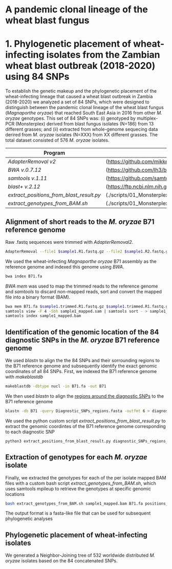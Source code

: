 # A pandemic clonal lineage of the wheat blast fungus
# 1. Phylogenetic placement of wheat-infecting isolates from the Zambian wheat blast outbreak (2018-2020) using 84 SNPs

To establish the genetic makeup and the phylogenetic placement of the wheat-infecting lineage that caused a wheat blast outbreak in Zambia (2018-2020) we analyzed a set of 84 SNPs, which were designed  to distinguish  between  the  pandemic  clonal  lineage  of  the  wheat  blast fungus (*Magnaporthe oryzae*) that reached South East Asia in 2016 from other *M. oryzae* genotypes. This set of 84 SNPs was: (i) genotyped by multiplex-PCR (Monsterplex) derived from blast fungus  isolates (N=186) from 13 different grasses; and (ii) extracted from whole-genome sequecing data derired from *M. oryzae* isolates (N=XXX) from XX different grasses. The total dataset consisted of 576 *M. oryzae* isolates. 

Program                                  | Location
---------------------------------------- | --------------------------------------------------
*AdapterRemoval v2*                      | (https://github.com/mikkelschubert/adapterremoval)
*BWA v.0.7.12*                           | (https://github.com/lh3/bwa)
*samtools v.1.11*                        | (https://github.com/samtools/samtools)
*blast+ v.2.12*                          | (https://ftp.ncbi.nlm.nih.gov/blast/executables/blast+/LATEST/)
*extract_positions_from_blast_result.py* | (./scripts/01_Monsterplex_84SNPs_analyses/extract_positions_from_blast_result.py)
*extract_genotypes_from_BAM.sh*          | (./scripts/01_Monsterplex_84SNPs_analyses/extract_genotypes_from_BAM.sh)

## Alignment of short reads to the *M. oryzae* B71 reference genome

Raw .fastq sequences were trimmed with *AdapterRemoval2*.
```bash
AdapterRemoval --file1 $sample1.R1.fastq.gz --file2 $sample1.R2.fastq.gz --gzip --basename $sample.trimmed
```

We used the wheat-infecting *Magnaporthe oryzae* B71 assembly as the reference genome and indexed this genome using *BWA*.
```bash
bwa index B71.fa
```

*BWA mem* was used to map the trimmed reads to the reference genome and *samtools* to discard non-mapped reads, sort and convert the mapped file into a binary format (BAM).
```bash
bwa mem B71.fa $sample1.trimmed.R1.fastq.gz $sample1.trimmed.R1.fastq.gz > sample1_mapped.sam
samtools view -F 4 -Sbh sample1_mapped.sam | samtools sort - > sample1_mapped.bam
samtools index sample1_mapped.bam
```

## Identification of the genomic location of the 84 diagnostic SNPs in the *M. oryzae* B71 reference genome

We used *blastn* to align the the 84 SNPs and their sorrounding regions to the B71 reference genome and subsequently identify the exact genomic coordinates of all 84 SNPs.
First, we indexed the B71 reference genome with *makeblastdb*
```bash
makeblastdb -dbtype nucl -in B71.fa -out B71

```
We then used *blastn* to align the [regions around the diagnostic SNPs]([./data/01_Monsterplex_84SNPs_analyses/Diagnostic_SNPs_regions.fasta) to the B71 reference genome
```bash
blastn -db B71 -query Diagnostic_SNPs_regions.fasta -outfmt 6 > diagnostic_SNPs_regions_against_B71.out
```
We used the python custom script *extract_positions_from_blast_result.py* to extract the genomic coordintes of the B71 reference genome corresponding to each diagnostic SNP
```bash
python3 extract_positions_from_blast_result.py diagnostic_SNPs_regions_against_B71.out B71.fa > positions_diagnostic_SNPs.out
```

## Extraction of genotypes for each *M. oryzae* isolate
Finally, we extracted the genotypes for each of the per isolate mapped BAM files with a custom bash script *extract_genotypes_from_BAM.sh*, which uses samtools mpileup to retrieve the genotypes at specific genomic locations
```bash
bash extract_genotypes_from_BAM.sh sample1_mapped.bam B71.fa positions_diagnostic_SNPs.out
```
The output format is a fasta-like file that can be used for subsequent phylogenetic analyses

## Phylogenetic placement of wheat-infecting isolates
We generated a Neighbor-Joining tree of 532 worldwide distributed *M. oryzae* isolates based on the 84 concatenated SNPs.
